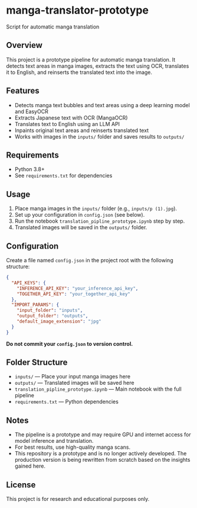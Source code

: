 # manga-translator-prototype
Script for automatic manga translation

## Overview
This project is a prototype pipeline for automatic manga translation. It detects text areas in manga images, extracts the text using OCR, translates it to English, and reinserts the translated text into the image.

## Features
- Detects manga text bubbles and text areas using a deep learning model and EasyOCR
- Extracts Japanese text with OCR (MangaOCR)
- Translates text to English using an LLM API
- Inpaints original text areas and reinserts translated text
- Works with images in the `inputs/` folder and saves results to `outputs/`

## Requirements
- Python 3.8+
- See `requirements.txt` for dependencies

## Usage
1. Place manga images in the `inputs/` folder (e.g., `inputs/p (1).jpg`).
2. Set up your configuration in `config.json` (see below).
3. Run the notebook `translation_pipline_prototype.ipynb` step by step.
4. Translated images will be saved in the `outputs/` folder.

## Configuration
Create a file named `config.json` in the project root with the following structure:
```json
{
  "API_KEYS": {
    "INFERENCE_API_KEY": "your_inference_api_key",
    "TOGETHER_API_KEY": "your_together_api_key"
  },
  "IMPORT_PARAMS": {
    "input_folder": "inputs",
    "output_folder": "outputs",
    "default_image_extension": "jpg"
  }
}
```
**Do not commit your `config.json` to version control.**

## Folder Structure
- `inputs/` — Place your input manga images here
- `outputs/` — Translated images will be saved here
- `translation_pipline_prototype.ipynb` — Main notebook with the full pipeline
- `requirements.txt` — Python dependencies

## Notes
- The pipeline is a prototype and may require GPU and internet access for model inference and translation.
- For best results, use high-quality manga scans.
- This repository is a prototype and is no longer actively developed. The production version is being rewritten from scratch based on the insights gained here.

## License
This project is for research and educational purposes only.
